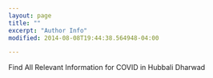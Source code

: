```yaml
---
layout: page
title: ""
excerpt: "Author Info"
modified: 2014-08-08T19:44:38.564948-04:00

---
```


Find All Relevant Information for COVID in Hubbali Dharwad
